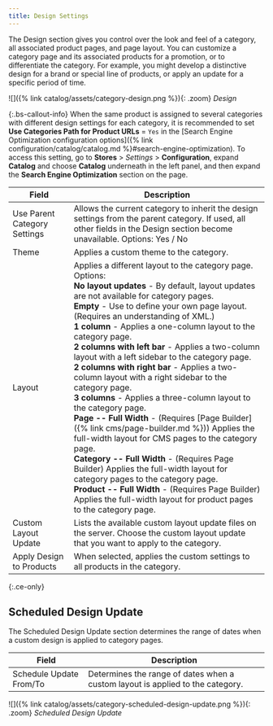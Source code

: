 ```yaml
---
title: Design Settings
---
```


The Design section gives you control over the look and feel of a category, all associated product pages, and page layout. You can customize a category page and its associated products for a promotion, or to differentiate the category. For example, you might develop a distinctive design for a brand or special line of products, or apply an update for a specific period of time.

![]({% link catalog/assets/category-design.png %}){: .zoom}
_Design_

{:.bs-callout-info}
When the same product is assigned to several categories with different design settings for each category, it is recommended to set **Use Categories Path for Product URLs** = `Yes` in the [Search Engine Optimization configuration options]({% link configuration/catalog/catalog.md %}#search-engine-optimization). To access this setting, go to  **Stores** > _Settings_ > **Configuration**, expand **Catalog** and choose **Catalog** underneath in the left panel, and then expand the **Search Engine Optimization** section on the page.

|Field|Description|
|--- |--- |
|Use Parent Category Settings|Allows the current category to inherit the design settings from the parent category. If used, all other fields in the Design section become unavailable. Options: Yes / No|
|Theme|Applies a custom theme to the category.|
|Layout|Applies a different layout to the category page. Options: <br/>**No layout updates** - By default, layout updates are not available for category pages. <br/>**Empty** - Use to define your own page layout. (Requires an understanding of XML.) <br/>**1 column** - Applies a one-column layout to the category page. <br/>**2 columns with left bar** - Applies a two-column layout with a left sidebar to the category page. <br/>**2 columns with right bar** - Applies a two-column layout with a right sidebar to the category page. <br/>**3 columns** - Applies a three-column layout to the category page.<br/>**Page -- Full Width** - (Requires [Page Builder]({% link cms/page-builder.md %})) Applies the full-width layout for CMS pages to the category page. <br/>**Category -- Full Width** - (Requires Page Builder) Applies the full-width layout for category pages to the category page. <br/>**Product -- Full Width** - (Requires Page Builder) Applies the full-width layout for product pages to the category page.|
|Custom Layout Update|Lists the available custom layout update files on the server. Choose the custom layout update that you want to apply to the category.|
|Apply Design to Products|When selected, applies the custom settings to all products in the category.|

{:.ce-only}
## Scheduled Design Update

The Scheduled Design Update section determines the range of dates when a custom design is applied to category pages.

|Field|Description|
|--- |--- |
|Schedule Update From/To|Determines the range of dates when a custom layout is applied to the category.|

![]({% link catalog/assets/category-scheduled-design-update.png %}){: .zoom}
_Scheduled Design Update_
